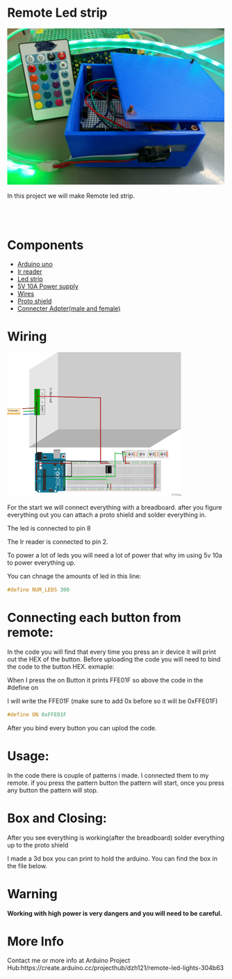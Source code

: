  <h1>Remote Led strip</h1>
 <img src="Remote-led.jpeg" width=500 highet=500>
 <p>In this project we will make Remote led strip.</p>
 <br>
 <br>
 <h1>Components</h1>
 <ul>
 <li><a href="https://store.arduino.cc/products/arduino-uno-rev3/">Arduino uno</a></li>
 <li><a href="https://www.newark.com/vishay/tsop38238/ir-receiver-45m-through-hole/dp/02P9885?COM=ref_hackster&CMP=Hackster-NA-project-05ffde-May-22">Ir reader</a></li>
 <li><a href="https://www.newark.com/adafruit/1507/light-strip-length-1m/dp/26Y8461?COM=ref_hackster">Led strip</a></li>
 <li><a href="https://www.amazon.com/DIGISHUO-Transformer-Switching-Converter-Security/dp/B098RPTWF2/ref=sr_1_11?keywords=power%2Bsupply%2B5V%2B10A&qid=1651676536&sr=8-11&th=1">5V 10A Power supply</a></li>
 <li><a href="https://www.newark.com/stellar-labs/24-14687/kit-contents-eight-25-ft-spools/dp/44AC9034?COM=ref_hackster">Wires</a></li>
  <li><a href="https://store.arduino.cc/products/proto-shield-rev3-uno-size">Proto shield</a></li>
  <li><a href="https://www.newark.com/seco-larm/ca-161t/adapter-dc-plug-terminal-block/dp/13T1949?COM=ref_hackster">Connecter Adpter(male and female)</a></li>
  </ul>
 <h1>Wiring</h1>
 
 <img src="Schematics/led strip_bb.png" width=400 highet=400/>
  
  <p>For the start we will connect everything with a breadboard. after you figure everything out you can attach a proto shield and solder everything in.

The led is connected to pin 8

The Ir reader is connected to pin 2.

To power a lot of leds you will need a lot of power that why im using 5v 10a to power everything up.

You can chnage the amounts of led in this line:</p>
```c++
#define NUM_LEDS 300
```
  
<h1>Connecting each button from remote:</h1>
<p>In the code you will find that every time you press an ir device it will print out the HEX of the button. Before uploading the code you will need to bind the code to the button HEX. exmaple:

When I press the on Button it prints FFE01F so above the code in the #define on

I will write the FFE01F (make sure to add 0x before so it will be 0xFFE01F)</p>
```c++
#define ON 0xFFE01F
```
<p>After you bind every button you can uplod the code.</p>
<h1>Usage:</h1>
<p>In the code there is couple of patterns i made. I connected them to my remote. if you press the pattern button the pattern will start, once you press any button the pattern will stop.</p>
<h1>Box and Closing:</h1>
<p>After you see everything is working(after the breadboard) solder everything up to the proto shield

I made a 3d box you can print to hold the arduino. You can find the box in the file below.</p> 
<h1>Warning</h1>
<p><b>Working with high power is very dangers and you will need to be careful.
</b></p>
<h1>More Info</h1>
<p>Contact me or more info at Arduino Project Hub:https://create.arduino.cc/projecthub/dzh121/remote-led-lights-304b63</p>
